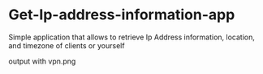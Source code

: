 # Get-Ip-address-information-app

Simple application that allows to retrieve Ip Address information, location, and timezone of clients or yourself

output with vpn.png
